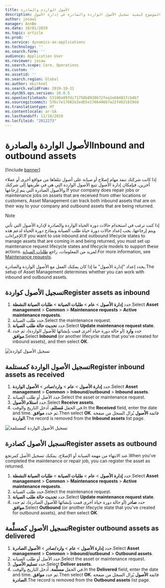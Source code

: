 ```yaml
---
title: الأصول الواردة والصادرة
description: يشرح هذا الموضوع كيفية تسجيل الأصول الواردة والصادرة في إدارة الأصول.
author: josaw1
manager: AnnBe
ms.date: 10/01/2019
ms.topic: article
ms.prod: ''
ms.service: dynamics-ax-applications
ms.technology: ''
ms.search.form: ''
audience: Application User
ms.reviewer: josaw
ms.search.scope: Core, Operations
ms.custom: ''
ms.assetid: ''
ms.search.region: Global
ms.author: mkirknel
ms.search.validFrom: 2019-10-31
ms.dyn365.ops.version: 10.0.5
ms.openlocfilehash: 53100a897dc71758b8920672fea1e684817cb4b7
ms.sourcegitcommit: 57bc7e17682e2edb5e1766496b7a22f4621819dd
ms.translationtype: HT
ms.contentlocale: ar-SA
ms.lasthandoff: 11/18/2019
ms.locfileid: "2812273"
---
```

# <a name="inbound-and-outbound-assets"></a><span data-ttu-id="f2319-103">الأصول الواردة والصادرة</span><span class="sxs-lookup"><span data-stu-id="f2319-103">Inbound and outbound assets</span></span>

[!include [banner](../../includes/banner.md)]

 

<span data-ttu-id="f2319-104">إذا كانت شركتك تنفذ مهام إصلاح أو صيانة على أصول تتلقاها من مواقع أخرى أو عملاء أخرين، فبإمكان إدارة الأصول تتبع الأصول الواردة التي هي في طريقها إلى شركتك والأصول الصادرة التي يتم إرجاعها.</span><span class="sxs-lookup"><span data-stu-id="f2319-104">If your company does repair jobs or maintenance jobs on assets that are received from other locations or customers, Asset Management can track both inbound assets that are on their way to your company and outbound assets that are being returned.</span></span>

> [!NOTE]
> <span data-ttu-id="f2319-105">إذا كنت ترغب في استخدام حالات دورة الحياة الواردة والصادرة لإدارة الأصول التي تأتي ويتم إرجاعها، يجب إعداد حالات دورة حياة طلب الصيانة ونماذج دورة الحياة لدعم هذه الإجراءات.</span><span class="sxs-lookup"><span data-stu-id="f2319-105">If you want to use inbound and outbound lifecycle states to manage assets that are coming in and being returned, you must set up maintenance request lifecycle states and lifecycle models to support these actions.</span></span> <span data-ttu-id="f2319-106">لمزيد من المعلومات، راجع [طلبات الصيانة](../setup-for-maintenance-requests/requests.md).</span><span class="sxs-lookup"><span data-stu-id="f2319-106">For more information, see [Maintenance requests](../setup-for-maintenance-requests/requests.md).</span></span>

<span data-ttu-id="f2319-107">يحدد إعداد "إدارة الأصول" ما إذا كان يمكنك العمل مع الأصول الواردة والصادرة.</span><span class="sxs-lookup"><span data-stu-id="f2319-107">The setup of Asset Management determines whether you can work with inbound and outbound assets.</span></span>

## <a name="register-assets-as-inbound"></a><span data-ttu-id="f2319-108">تسجيل الأصول كواردة</span><span class="sxs-lookup"><span data-stu-id="f2319-108">Register assets as inbound</span></span>

1. <span data-ttu-id="f2319-109">حدد **إدارة الأصول** \> **عام** \> **طلبات الصيانة** \> **طلبات الصيانة النشطة**.</span><span class="sxs-lookup"><span data-stu-id="f2319-109">Select **Asset management** \> **Common** \> **Maintenance requests** \> **Active maintenance requests**.</span></span>
2. <span data-ttu-id="f2319-110">حدد طلب الصيانة.</span><span class="sxs-lookup"><span data-stu-id="f2319-110">Select the maintenance request.</span></span>
3. <span data-ttu-id="f2319-111">حدد **تحديث حالة طلب الصيانة**.</span><span class="sxs-lookup"><span data-stu-id="f2319-111">Select **Update maintenance request state**.</span></span>
4. <span data-ttu-id="f2319-112">حدد **وارد** (أو حالة دورة حياة أخرى قمت بإنشائها للأصول الواردة)، ثم حدد **موافق**.</span><span class="sxs-lookup"><span data-stu-id="f2319-112">Select **Inbound** (or another lifecycle state that you've created for inbound assets), and then select **OK**.</span></span>

![تسجيل الأصول كواردة](media/07-manage-maintenance-requests.png)

## <a name="register-inbound-assets-as-received"></a><span data-ttu-id="f2319-114">تسجيل الأصول الواردة كمستلمة</span><span class="sxs-lookup"><span data-stu-id="f2319-114">Register inbound assets as received</span></span>

1. <span data-ttu-id="f2319-115">حدد **إدارة الأصول** \> **عام** \> **وارد/صادر** \> **الأصول الواردة**.</span><span class="sxs-lookup"><span data-stu-id="f2319-115">Select **Asset management** \> **Common** \> **Inbound/outbound** \> **Inbound assets**.</span></span>
2. <span data-ttu-id="f2319-116">حدد الأصل أو طلب الصيانة.</span><span class="sxs-lookup"><span data-stu-id="f2319-116">Select the asset or maintenance request.</span></span>
3. <span data-ttu-id="f2319-117">حدد **استلام الأصول**.</span><span class="sxs-lookup"><span data-stu-id="f2319-117">Select **Receive assets**.</span></span>
4. <span data-ttu-id="f2319-118">في الحقل **مُستَلم‬**، أدخل التاريخ والوقت.</span><span class="sxs-lookup"><span data-stu-id="f2319-118">In the **Received** field, enter the date and time.</span></span> <span data-ttu-id="f2319-119">ثم حدد **موافق**.</span><span class="sxs-lookup"><span data-stu-id="f2319-119">Then select **OK**.</span></span> <span data-ttu-id="f2319-120">يُزال السجل من صفحة‏‎ قائمة **الأصول الواردة**.</span><span class="sxs-lookup"><span data-stu-id="f2319-120">The record is removed from the **Inbound assets** list page.</span></span>

![تسجيل الأصول الواردة كمستلمة](media/08-manage-maintenance-requests.png)

## <a name="register-assets-as-outbound"></a><span data-ttu-id="f2319-122">تسجيل الأصول كصادرة</span><span class="sxs-lookup"><span data-stu-id="f2319-122">Register assets as outbound</span></span>

<span data-ttu-id="f2319-123">عند الانتهاء من مهمة الصيانة أو الإصلاح، يمكنك تسجيل الأصل كمرتجع.</span><span class="sxs-lookup"><span data-stu-id="f2319-123">When you've completed the maintenance or repair job, you can register the asset as returned.</span></span>

1. <span data-ttu-id="f2319-124">حدد **إدارة الأصول** \> **عام** \> **طلبات الصيانة** \> **طلبات الصيانة النشطة**.</span><span class="sxs-lookup"><span data-stu-id="f2319-124">Select **Asset management** \> **Common** \> **Maintenance requests** \> **Active maintenance requests**.</span></span>
2. <span data-ttu-id="f2319-125">حدد طلب الصيانة.</span><span class="sxs-lookup"><span data-stu-id="f2319-125">Select the maintenance request.</span></span>
3. <span data-ttu-id="f2319-126">حدد **تحديث حالة طلب الصيانة**.</span><span class="sxs-lookup"><span data-stu-id="f2319-126">Select **Update maintenance request state**.</span></span>
4. <span data-ttu-id="f2319-127">حدد **صادر** (أو حالة دورة حياة أخرى قمت بإنشائها للأصول الصادرة)، ثم حدد **موافق**.</span><span class="sxs-lookup"><span data-stu-id="f2319-127">Select **Outbound** (or another lifecycle state that you've created for outbound assets), and then select **OK**.</span></span>

## <a name="register-outbound-assets-as-delivered"></a><span data-ttu-id="f2319-128">تسجيل الأصول كمسلَّمة‬</span><span class="sxs-lookup"><span data-stu-id="f2319-128">Register outbound assets as delivered</span></span>

1. <span data-ttu-id="f2319-129">حدد **إدارة الأصول** \> **عام** \> **وارد/صادر** \> **الأصول الصادرة**.</span><span class="sxs-lookup"><span data-stu-id="f2319-129">Select **Asset management** \> **Common** \> **Inbound/outbound** \> **Outbound assets**.</span></span>
2. <span data-ttu-id="f2319-130">حدد الأصل أو طلب الصيانة.</span><span class="sxs-lookup"><span data-stu-id="f2319-130">Select the asset or maintenance request.</span></span>
3. <span data-ttu-id="f2319-131">حدد **تسليم الأصول**.</span><span class="sxs-lookup"><span data-stu-id="f2319-131">Select **Deliver assets**.</span></span>
4. <span data-ttu-id="f2319-132">في الحقل **مسلَّمة‬**، أدخل التاريخ والوقت.</span><span class="sxs-lookup"><span data-stu-id="f2319-132">In the **Delivered** field, enter the date and time.</span></span> <span data-ttu-id="f2319-133">ثم حدد **موافق**.</span><span class="sxs-lookup"><span data-stu-id="f2319-133">Then select **OK**.</span></span> <span data-ttu-id="f2319-134">يُزال السجل من صفحة‏‎ قائمة **الأصول الصادرة**.</span><span class="sxs-lookup"><span data-stu-id="f2319-134">The record is removed from the **Outbound assets** list page.</span></span>
